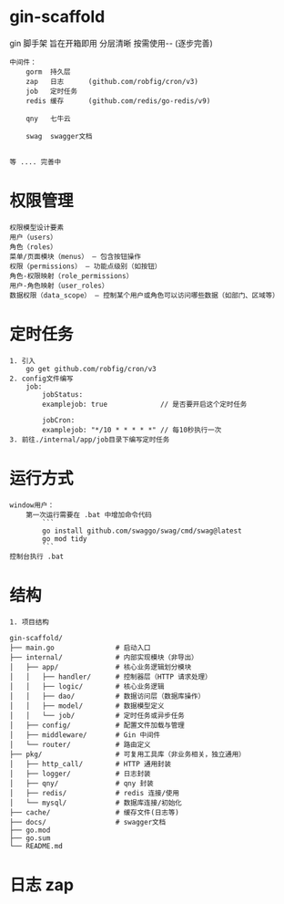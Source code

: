 # gin-scaffold
gin 脚手架 旨在开箱即用 分层清晰 按需使用-- (逐步完善)
    
    中间件：
        gorm  持久层
        zap   日志      (github.com/robfig/cron/v3)
        job   定时任务
        redis 缓存      (github.com/redis/go-redis/v9)

        qny   七牛云

        swag  swagger文档
        

    等 .... 完善中

# 权限管理

    权限模型设计要素
    用户（users）
    角色（roles）
    菜单/页面模块（menus） — 包含按钮操作
    权限（permissions） — 功能点级别（如按钮）
    角色-权限映射（role_permissions）
    用户-角色映射（user_roles）
    数据权限（data_scope） — 控制某个用户或角色可以访问哪些数据（如部门、区域等）

# 定时任务
    1. 引入
        go get github.com/robfig/cron/v3
    2. config文件编写
        job:
            jobStatus:
            examplejob: true             // 是否要开启这个定时任务
            
            jobCron:
            examplejob: "*/10 * * * * *" // 每10秒执行一次
    3. 前往./internal/app/job目录下编写定时任务
        

# 运行方式
    window用户：
        第一次运行需要在 .bat 中增加命令代码
            ```
            go install github.com/swaggo/swag/cmd/swag@latest
            go mod tidy
            ```
    控制台执行 .bat

# 结构
    1. 项目结构

```
gin-scaffold/
├── main.go               # 启动入口
├── internal/             # 内部实现模块（非导出）
│   ├── app/              # 核心业务逻辑划分模块
│   │   ├── handler/      # 控制器层（HTTP 请求处理）
│   │   ├── logic/        # 核心业务逻辑
│   │   ├── dao/          # 数据访问层（数据库操作）
│   │   ├── model/        # 数据模型定义
│   │   └── job/          # 定时任务或异步任务
│   ├── config/           # 配置文件加载与管理
│   ├── middleware/       # Gin 中间件
│   └── router/           # 路由定义
├── pkg/                  # 可复用工具库（非业务相关，独立通用）
│   ├── http_call/        # HTTP 通用封装
│   ├── logger/           # 日志封装
│   ├── qny/              # qny 封装
│   ├── redis/            # redis 连接/使用
│   └── mysql/            # 数据库连接/初始化
├── cache/                # 缓存文件(日志等)
├── docs/                 # swagger文档
├── go.mod
├── go.sum
└── README.md
```

# 日志 zap
    